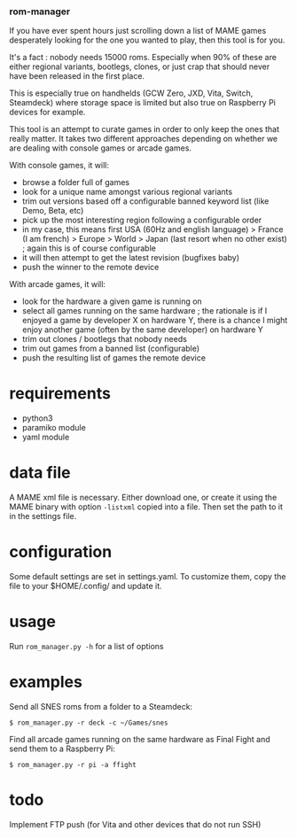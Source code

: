 ### rom-manager
If you have ever spent hours just scrolling down a list of MAME games desperately looking for the one you wanted to play, then this tool is for you.

It's a fact : nobody needs 15000 roms. Especially when 90% of these are either regional variants, bootlegs, clones, or just crap that should never have been released in the first place.

This is especially true on handhelds (GCW Zero, JXD, Vita, Switch, Steamdeck) where storage space is limited but also true on Raspberry Pi devices for example.

This tool is an attempt to curate games in order to only keep the ones that really matter.
It takes two different approaches depending on whether we are dealing with console games or arcade games.

With console games, it will:
 - browse a folder full of games
 - look for a unique name amongst various regional variants
 - trim out versions based off a configurable banned keyword list (like Demo, Beta, etc)
 - pick up the most interesting region following a configurable order
 - in my case, this means first USA (60Hz and english language) > France (I am french) > Europe > World > Japan (last resort when no other exist) ; again this is of course configurable
 - it will then attempt to get the latest revision (bugfixes baby)
 - push the winner to the remote device

With arcade games, it will:
 - look for the hardware a given game is running on
 - select all games running on the same hardware ; the rationale is if I enjoyed a game by developer X on hardware Y, there is a chance I might enjoy another game (often by the same developer) on hardware Y
 - trim out clones / bootlegs that nobody needs
 - trim out games from a banned list (configurable)
 - push the resulting list of games the remote device

# requirements
- python3
- paramiko module
- yaml module

# data file
A MAME xml file is necessary. Either download one, or create it using the MAME binary with option `-listxml` copied into a file. Then set the path to it in the settings file.

# configuration
Some default settings are set in settings.yaml. To customize them, copy the file to your $HOME/.config/ and update it.

# usage
Run `rom_manager.py -h` for a list of options

# examples
Send all SNES roms from a folder to a Steamdeck:
```
$ rom_manager.py -r deck -c ~/Games/snes
```
Find all arcade games running on the same hardware as Final Fight and send them to a Raspberry Pi:
```
$ rom_manager.py -r pi -a ffight
```

# todo
Implement FTP push (for Vita and other devices that do not run SSH)
